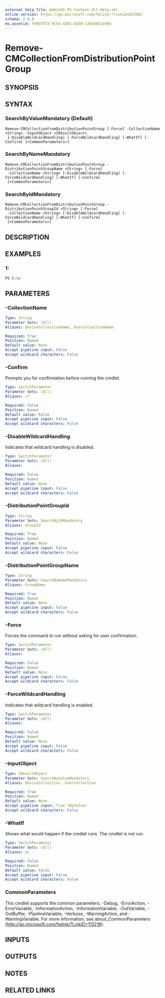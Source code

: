 ```yaml
---
external help file: AdminUI.PS.Content.dll-Help.xml
online version: https://go.microsoft.com/fwlink/?linkid=833982
schema: 2.0.0
ms.assetid: F9897D72-9C54-4201-A330-C2B346E14965
---
```


# Remove-CMCollectionFromDistributionPointGroup

## SYNOPSIS

## SYNTAX

### SearchByValueMandatory (Default)
```
Remove-CMCollectionFromDistributionPointGroup [-Force] -CollectionName <String> -InputObject <IResultObject>
 [-DisableWildcardHandling] [-ForceWildcardHandling] [-WhatIf] [-Confirm] [<CommonParameters>]
```

### SearchByNameMandatory
```
Remove-CMCollectionFromDistributionPointGroup -DistributionPointGroupName <String> [-Force]
 -CollectionName <String> [-DisableWildcardHandling] [-ForceWildcardHandling] [-WhatIf] [-Confirm]
 [<CommonParameters>]
```

### SearchByIdMandatory
```
Remove-CMCollectionFromDistributionPointGroup -DistributionPointGroupId <String> [-Force]
 -CollectionName <String> [-DisableWildcardHandling] [-ForceWildcardHandling] [-WhatIf] [-Confirm]
 [<CommonParameters>]
```

## DESCRIPTION

## EXAMPLES

### 1:
```
PS C:\>
```

## PARAMETERS

### -CollectionName
```yaml
Type: String
Parameter Sets: (All)
Aliases: DeviceCollectionName, UserCollectionName

Required: True
Position: Named
Default value: None
Accept pipeline input: False
Accept wildcard characters: False
```

### -Confirm
Prompts you for confirmation before running the cmdlet.

```yaml
Type: SwitchParameter
Parameter Sets: (All)
Aliases: cf

Required: False
Position: Named
Default value: False
Accept pipeline input: False
Accept wildcard characters: False
```

### -DisableWildcardHandling
Indicates that wildcard handling is disabled.

```yaml
Type: SwitchParameter
Parameter Sets: (All)
Aliases: 

Required: False
Position: Named
Default value: None
Accept pipeline input: False
Accept wildcard characters: False
```

### -DistributionPointGroupId
```yaml
Type: String
Parameter Sets: SearchByIdMandatory
Aliases: GroupId

Required: True
Position: Named
Default value: None
Accept pipeline input: False
Accept wildcard characters: False
```

### -DistributionPointGroupName
```yaml
Type: String
Parameter Sets: SearchByNameMandatory
Aliases: GroupName

Required: True
Position: Named
Default value: None
Accept pipeline input: False
Accept wildcard characters: False
```

### -Force
Forces the command to run without asking for user confirmation.

```yaml
Type: SwitchParameter
Parameter Sets: (All)
Aliases: 

Required: False
Position: Named
Default value: None
Accept pipeline input: False
Accept wildcard characters: False
```

### -ForceWildcardHandling
Indicates that wildcard handling is enabled.

```yaml
Type: SwitchParameter
Parameter Sets: (All)
Aliases: 

Required: False
Position: Named
Default value: None
Accept pipeline input: False
Accept wildcard characters: False
```

### -InputObject
```yaml
Type: IResultObject
Parameter Sets: SearchByValueMandatory
Aliases: DeviceCollection, UserCollection

Required: True
Position: Named
Default value: None
Accept pipeline input: True (ByValue)
Accept wildcard characters: False
```

### -WhatIf
Shows what would happen if the cmdlet runs.
The cmdlet is not run.

```yaml
Type: SwitchParameter
Parameter Sets: (All)
Aliases: wi

Required: False
Position: Named
Default value: False
Accept pipeline input: False
Accept wildcard characters: False
```

### CommonParameters
This cmdlet supports the common parameters: -Debug, -ErrorAction, -ErrorVariable, -InformationAction, -InformationVariable, -OutVariable, -OutBuffer, -PipelineVariable, -Verbose, -WarningAction, and -WarningVariable. For more information, see about_CommonParameters (http://go.microsoft.com/fwlink/?LinkID=113216).

## INPUTS

## OUTPUTS

## NOTES

## RELATED LINKS


